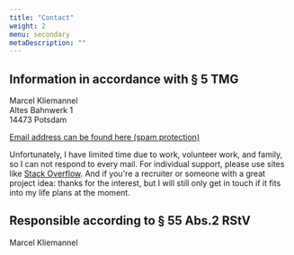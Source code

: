 ```yaml
---
title: "Contact"
weight: 2
menu: secondary
metaDescription: ""
---
```


## Information in accordance with § 5 TMG

Marcel Kliemannel  
Altes Bahnwerk 1  
14473 Potsdam

[Email address can be found here (spam protection)](https://mailhide.io/e/eJJkNwwq)

Unfortunately, I have limited time due to work, volunteer work, and family, so I can not respond to every mail. For individual support, please use sites like [Stack Overflow](https://stackoverflow.com). And if you're a recruiter or someone with a great project idea: thanks for the interest, but I will still only get in touch if it fits into my life plans at the moment.


## Responsible according to § 55 Abs.2 RStV

Marcel Kliemannel